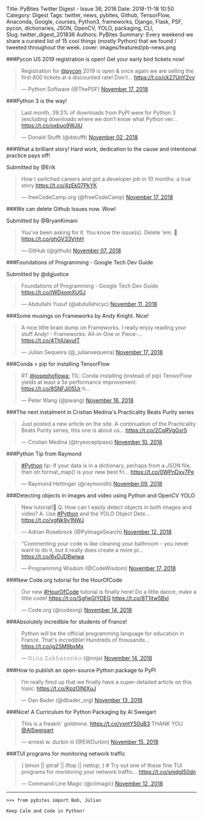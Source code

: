 Title: PyBites Twitter Digest - Issue 36, 2018
Date: 2018-11-18 10:50
Category: Digest
Tags: twitter, news, pybites, Github, TensorFlow, Anaconda, Google, courses, Python3, frameworks, Django, Flask, PSF, pycon, dictionaries, JSON, OpenCV, YOLO, packaging, CLI,  
Slug: twitter_digest_201836
Authors: PyBites
Summary: Every weekend we share a curated list of 15 cool things (mostly Python) that we found / tweeted throughout the week.
cover: images/featured/pb-news.png

###Pycon US 2019 registration is open! Get your early bird tickets now!

<blockquote class="twitter-tweet"><p>Registration for <a href="https://twitter.com/@pycon" target="_blank">@pycon</a> 2019 is open &amp; once again we are selling the first 800 tickets at a discounted rate! Don't… <a href="https://t.co/ck27UnY2vv" title="https://t.co/ck27UnY2vv" target="_blank">https://t.co/ck27UnY2vv</a></p>— Python Software (@ThePSF) <a href="https://twitter.com/ThePSF/status/1063688212340711425" data-datetime="2018-11-17T07:00:06+00:00">November 17, 2018</a></blockquote>


###Python 3 is the way!

<blockquote class="twitter-tweet"><p>Last month, 39.3% of downloads from PyPI were for Python 3 (excluding downloads where we don’t know what Python ver… <a href="https://t.co/oxbuo9WJiU" title="https://t.co/oxbuo9WJiU" target="_blank">https://t.co/oxbuo9WJiU</a></p>— Donald Stufft (@dstufft) <a href="https://twitter.com/dstufft/status/1058438438834356224" data-datetime="2018-11-02T19:19:23+00:00">November 02, 2018</a></blockquote>


###What a brilliant story! Hard work, dedication to the cause and intentional practice pays off!

Submitted by @Erik

<blockquote class="twitter-tweet"><p>How I switched careers and got a developer job in 10 months: a true story <a href="https://t.co/4zEk07PkYK" title="https://t.co/4zEk07PkYK" target="_blank">https://t.co/4zEk07PkYK</a></p>— freeCodeCamp.org (@freeCodeCamp) <a href="https://twitter.com/freeCodeCamp/status/1063779291471724544" data-datetime="2018-11-17T13:02:01+00:00">November 17, 2018</a></blockquote>


###We can delete Github Issues now. Wow!

Submitted by @BryanKimani

<blockquote class="twitter-tweet"><p>You've been asking for it. You know the issue(s). Delete 'em. 🚮 <a href="https://t.co/ghGV33VrhH" title="https://t.co/ghGV33VrhH" target="_blank">https://t.co/ghGV33VrhH</a></p>— GitHub (@github) <a href="https://twitter.com/github/status/1060233780114288640" data-datetime="2018-11-07T18:13:26+00:00">November 07, 2018</a></blockquote>


###Foundations of Programming - Google Tech Dev Guide

Submitted by @dgjustice

<blockquote class="twitter-tweet"><p>Foundations of Programming - Google Tech Dev Guide <a href="https://t.co/IWDxomXU0J" title="https://t.co/IWDxomXU0J" target="_blank">https://t.co/IWDxomXU0J</a></p>— Abdullahi Yusuf (@abdullahicyc) <a href="https://twitter.com/abdullahicyc/status/1061622106406961153" data-datetime="2018-11-11T14:10:08+00:00">November 11, 2018</a></blockquote>


###Some musings on Frameworks by Andy Knight. Nice!

<blockquote class="twitter-tweet"><p>A nice little brain dump on Frameworks. I really enjoy reading your stuff Andy! - Frameworks: All-in-One or Piece-… <a href="https://t.co/4ThlUavutT" title="https://t.co/4ThlUavutT" target="_blank">https://t.co/4ThlUavutT</a></p>— Julian Sequeira (@_juliansequeira) <a href="https://twitter.com/_juliansequeira/status/1063940451961458688" data-datetime="2018-11-17T23:42:25+00:00">November 17, 2018</a></blockquote>


###Conda > pip for installing TensorFlow

<blockquote class="twitter-tweet"><p>RT <a href="https://twitter.com/@josephofiowa:" target="_blank">@josephofiowa:</a> TIL: Conda installing (instead of pip) TensorFlow yields at least a 5x performance improvement. <a href="https://t.co/8SNFJi05Ur" title="https://t.co/8SNFJi05Ur" target="_blank">https://t.co/8SNFJi05Ur</a> h…</p>— Peter Wang (@pwang) <a href="https://twitter.com/pwang/status/1063507004667371522" data-datetime="2018-11-16T19:00:03+00:00">November 16, 2018</a></blockquote>


###The next instalment in Cristian Medina's Practicality Beats Purity series

<blockquote class="twitter-tweet"><p>Just posted a new article on the site. A continuation of the Practicality Beats Purity series, this one is about us… <a href="https://t.co/2CqRVgGsr5" title="https://t.co/2CqRVgGsr5" target="_blank">https://t.co/2CqRVgGsr5</a></p>— Cristian Medina (@tryexceptpass) <a href="https://twitter.com/tryexceptpass/status/1061343740663611392" data-datetime="2018-11-10T19:44:01+00:00">November 10, 2018</a></blockquote>


###Python Tip from Raymond

<blockquote class="twitter-tweet"><p><a href="https://twitter.com/search/#Python" target="_blank">#Python</a> tip: If your data is in a dictionary, perhaps from a JSON file, then str.format_map() is your new best fri… <a href="https://t.co/0WPnDxv7Pe" title="https://t.co/0WPnDxv7Pe" target="_blank">https://t.co/0WPnDxv7Pe</a></p>— Raymond Hettinger (@raymondh) <a href="https://twitter.com/raymondh/status/1060689339703734272" data-datetime="2018-11-09T00:23:39+00:00">November 09, 2018</a></blockquote>


###Detecting objects in images and video using Python and OpenCV YOLO

<blockquote class="twitter-tweet"><p>New tutorial!🚀 Q. How can I easily detect objects in both images and video? A. Use <a href="https://twitter.com/search/#Python" target="_blank">#Python</a> and the YOLO Object Dete… <a href="https://t.co/vgNk9v1NWJ" title="https://t.co/vgNk9v1NWJ" target="_blank">https://t.co/vgNk9v1NWJ</a></p>— Adrian Rosebrock (@PyImageSearch) <a href="https://twitter.com/PyImageSearch/status/1062001688771522562" data-datetime="2018-11-12T15:18:28+00:00">November 12, 2018</a></blockquote>


<blockquote class="twitter-tweet"><p>"Commenting your code is like cleaning your bathroom - you never want to do it, but it really does create a more pl… <a href="https://t.co/6vDJDBwlwa" title="https://t.co/6vDJDBwlwa" target="_blank">https://t.co/6vDJDBwlwa</a></p>— Programming Wisdom (@CodeWisdom) <a href="https://twitter.com/CodeWisdom/status/1063788095550734337" data-datetime="2018-11-17T13:37:00+00:00">November 17, 2018</a></blockquote>


###New Code.org tutorial for the HourOfCode

<blockquote class="twitter-tweet"><p>Our new <a href="https://twitter.com/search/#HourOfCode" target="_blank">#HourOfCode</a> tutorial is finally here! Do a little dance, make a little code! <a href="https://t.co/SgfwGlYDEG" title="https://t.co/SgfwGlYDEG" target="_blank">https://t.co/SgfwGlYDEG</a> <a href="https://t.co/8T1itw5BxI" title="https://t.co/8T1itw5BxI" target="_blank">https://t.co/8T1itw5BxI</a></p>— Code.org (@codeorg) <a href="https://twitter.com/codeorg/status/1062706971835547650" data-datetime="2018-11-14T14:01:00+00:00">November 14, 2018</a></blockquote>


###Absolutely incredible for students of France!

<blockquote class="twitter-tweet"><p>Python will be the official programming language for education in France. That's incredible! Hundreds of thousands… <a href="https://t.co/ig2SM9bxMx" title="https://t.co/ig2SM9bxMx" target="_blank">https://t.co/ig2SM9bxMx</a></p>— 𝙽𝚒𝚗𝚊 𝚉𝚊𝚔𝚑𝚊𝚛𝚎𝚗𝚔𝚘 (@nnja) <a href="https://twitter.com/nnja/status/1062621193696612352" data-datetime="2018-11-14T08:20:09+00:00">November 14, 2018</a></blockquote>


###How to publish an open-source Python package to PyPI

<blockquote class="twitter-tweet"><p>I’m really fired up that we finally have a super-detailed article on this topic: <a href="https://t.co/KpzOlNlXuJ" title="https://t.co/KpzOlNlXuJ" target="_blank">https://t.co/KpzOlNlXuJ</a></p>— Dan Bader (@dbader_org) <a href="https://twitter.com/dbader_org/status/1062156898454003712" data-datetime="2018-11-13T01:35:13+00:00">November 13, 2018</a></blockquote>


###Nice! A Curriculum for Python Packaging by Al Sweigart

<blockquote class="twitter-tweet"><p>This is a freakin' goldmine. <a href="https://t.co/vxntYS0uB3" title="https://t.co/vxntYS0uB3" target="_blank">https://t.co/vxntYS0uB3</a> THANK YOU <a href="https://twitter.com/@AlSweigart" target="_blank">@AlSweigart</a></p>— ernest w. durbin iii (@EWDurbin) <a href="https://twitter.com/EWDurbin/status/1063116121484771329" data-datetime="2018-11-15T17:06:49+00:00">November 15, 2018</a></blockquote>


###TUI programs for monitoring network traffic

<blockquote class="twitter-tweet"><p>{ bmon || iptraf || iftop || nettop; } # Try out one of these fine TUI programs for monitoring your network traffic… <a href="https://t.co/snidgI50dn" title="https://t.co/snidgI50dn" target="_blank">https://t.co/snidgI50dn</a></p>— Command Line Magic (@climagic) <a href="https://twitter.com/climagic/status/1061994307543011328" data-datetime="2018-11-12T14:49:08+00:00">November 12, 2018</a></blockquote>

---

	>>> from pybites import Bob, Julian

	Keep Calm and Code in Python!
